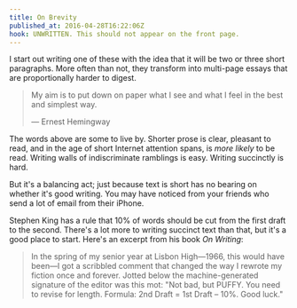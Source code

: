 ```yaml
---
title: On Brevity
published_at: 2016-04-28T16:22:06Z
hook: UNWRITTEN. This should not appear on the front page.
---
```


I start out writing one of these with the idea that it will be two or three
short paragraphs. More often than not, they transform into multi-page essays
that are proportionally harder to digest.

> My aim is to put down on paper what I see and what I feel in the best and
> simplest way.
>
> ― Ernest Hemingway

The words above are some to live by. Shorter prose is clear, pleasant to read,
and in the age of short Internet attention spans, is _more likely_ to be read.
Writing walls of indiscriminate ramblings is easy. Writing succinctly is hard.

But it's a balancing act; just because text is short has no bearing on whether
it's good writing. You may have noticed from your friends who send a lot of
email from their iPhone.

Stephen King has a rule that 10% of words should be cut from the first draft to
the second. There's a lot more to writing succinct text than that, but it's a
good place to start. Here's an excerpt from his book _On Writing_:

> In the spring of my senior year at Lisbon High—1966, this would have been—I
> got a scribbled comment that changed the way I rewrote my fiction once and
> forever. Jotted below the machine-generated signature of the editor was this
> mot: "Not bad, but PUFFY. You need to revise for length. Formula: 2nd Draft =
> 1st Draft – 10%. Good luck."
